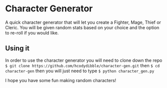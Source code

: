 # Character Generator

A quick character generator that will let you create a Fighter, Mage, Thief or Cleric. You will be given random stats based on your choice and the option to re-roll if you would like.

## Using it

In order to use the character generator you will need to clone down the repo `$ git clone https://github.com/hcodydibble/character-gen.git` then `$ cd character-gen` then you will just need to type `$ python character_gen.py`

I hope you have some fun making random characters!
